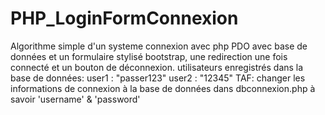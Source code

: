 # PHP_LoginFormConnexion
Algorithme simple d'un systeme connexion avec php PDO avec base de données et un formulaire stylisé bootstrap, une redirection une fois connecté et un bouton de déconnexion.
utilisateurs enregistrés dans la base de données:
user1 : "passer123"
user2 : "12345"
TAF: changer les informations de connexion à la base de données dans dbconnexion.php à savoir 'username' & 'password'